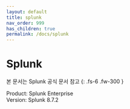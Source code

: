 ```yaml
---
layout: default
title: splunk
nav_order: 999
has_children: true
permalink: /docs/splunk
---
```


# Splunk

본 문서는 Splunk 공식 문서 참고
{: .fs-6 .fw-300 }

Product: Splunk Enterprise   
Version: Splunk 8.7.2    


